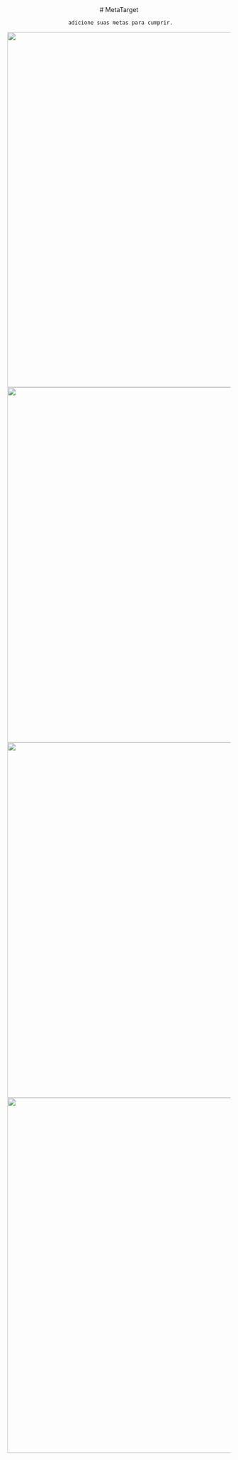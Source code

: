 <div align="center">
     # MetaTarget


     adicione suas metas para cumprir.
</div>


<div align="center">
     <img width="800px" src="https://user-images.githubusercontent.com/107718793/211213727-b05668c5-a40c-4602-aca2-b3810778e99b.jpg"/>
     <img width="800px" src="https://user-images.githubusercontent.com/107718793/211214063-01415acb-9d88-4650-8b48-d6316f6e1f76.jpg"/>
     <img width="800px" src="https://user-images.githubusercontent.com/107718793/211214065-6eac3a61-ae14-4b7c-b66a-bd39b152649b.jpg"/>
     <img width="800px" src="https://user-images.githubusercontent.com/107718793/211214067-c0ddf4b0-bc7b-4fb6-8bc7-08843597989c.jpg"/>
</div>
